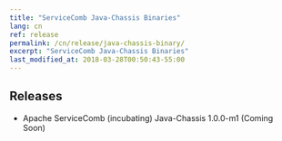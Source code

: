 ```yaml
---
title: "ServiceComb Java-Chassis Binaries"
lang: cn
ref: release
permalink: /cn/release/java-chassis-binary/
excerpt: "ServiceComb Java-Chassis Binaries"
last_modified_at: 2018-03-28T00:50:43-55:00
---
```


## Releases

* Apache ServiceComb (incubating) Java-Chassis 1.0.0-m1 (Coming Soon)
